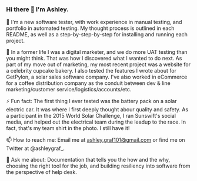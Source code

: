 ### Hi there 👋 I'm Ashley.

🌱 I'm a new software tester, with work experience in manual testing, and portfolio in automated testing. My thought process is outlined in each README, as well as a step-by-step-by-step for installing and running each project.

🔭 In a former life I was a digital marketer, and we do more UAT testing than you might think. That was how I discovered what I wanted to do next. As part of my move out of marketing, my most recent project was a website for a celebrity cupcake bakery. I also tested the features I wrote about for GetPylon, a solar sales software company. I've also worked in eCommerce for a coffee distribution company as the conduit between dev & line marketing/customer service/logistics/accounts/etc. 

⚡ Fun fact: The first thing I ever tested was the battery pack on a solar electric car. It was where I first deeply thought abour quality and safety. As a participant in the 2015 World Solar Challenge, I ran Sunswift's social media, and helped out the electrical team during the leadup to the race. In fact, that's my team shirt in the photo. I still have it!

📫 How to reach me: Email me at ashley.graf101@gmail.com or find me on Twitter at @ashleygraf_.

💬 Ask me about: Documentation that tells you the how and the why, choosing the right tool for the job, and building resiliency into software from the perspective of help desk. 

<!--
**ashleygraf101/ashleygraf101** is a ✨ _special_ ✨ repository because its `README.md` (this file) appears on your GitHub profile.

Here are some ideas to get you started:

- 🔭 I’m currently working on ...
- 🌱 I’m currently learning ...
- 👯 I’m looking to collaborate on ...
- 🤔 I’m looking for help with ...
- 💬 Ask me about ...
- 📫 How to reach me: ...
- 😄 Pronouns: ...
- ⚡ Fun fact: ...
-->
